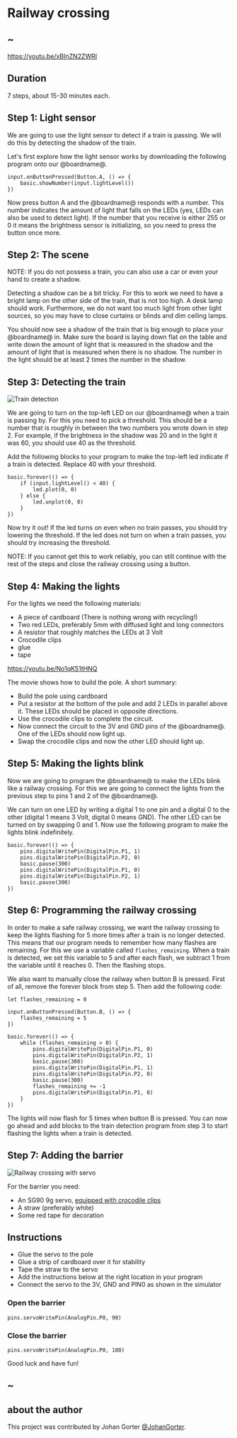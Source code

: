 # Railway crossing

## ~

https://youtu.be/xBInZN2ZWRI

## Duration

7 steps, about 15-30 minutes each.

## Step 1: Light sensor

We are going to use the light sensor to detect if a train is passing. We will do this by detecting the shadow of the train.

Let's first explore how the light sensor works by downloading the following program onto our @boardname@.

```block
input.onButtonPressed(Button.A, () => {
    basic.showNumber(input.lightLevel())
})
```

Now press button A and the @boardname@ responds with a number. This number indicates the amount of light that falls
on the LEDs (yes, LEDs can also be used to detect light). If the number that you receive is either 255 or 0 it means
the brightness sensor is initializing, so you need to press the button once more.

## Step 2: The scene

NOTE: If you do not possess a train, you can also use a car or even your hand to create a shadow.

Detecting a shadow can be a bit tricky. For this to work we need to have a bright lamp on the other side of the train,
that is not too high. A desk lamp should work. Furthermore, we do not want too much light from other light sources,
so you may have to close curtains or blinds and dim ceiling lamps.

You should now see a shadow of the train that is big enough to place your @boardname@ in. Make sure the board is laying
down flat on the table and write down the amount of light that is measured in the shadow and the amount of light
that is measured when there is no shadow. The number in the light should be at least 2 times the number in the shadow.

## Step 3: Detecting the train

![Train detection](/static/mb/projects/railway-crossing/railway-crossing-action.png)

We are going to turn on the top-left LED on our @boardname@ when a train is passing by.
For this you need to pick a threshold. This should be a number that is roughly in between the 
two numbers you wrote down in step 2. 
For example, if the brightness in the shadow was 20 and in the light it was 60, you should use 40 as the threshold. 

Add the following blocks to your program to make the top-left led indicate if a train is detected. 
Replace 40 with your threshold.

```block
basic.forever(() => {
    if (input.lightLevel() < 40) {
        led.plot(0, 0)
    } else {
        led.unplot(0, 0)
    }
})
```

Now try it out! If the led turns on even when no train passes, you should try lowering the threshold.
If the led does not turn on when a train passes, you should try increasing the threshold.

NOTE: If you cannot get this to work reliably, you can still continue with the rest of the steps and
close the railway crossing using a button.

## Step 4: Making the lights

For the lights we need the following materials:

 - A piece of cardboard (There is nothing wrong with recycling!)
 - Two red LEDs, preferably 5mm with diffused light and long connectors
 - A resistor that roughly matches the LEDs at 3 Volt
 - Crocodile clips
 - glue
 - tape

https://youtu.be/No1qK51tHNQ

The movie shows how to build the pole. A short summary:
 - Build the pole using cardboard
 - Put a resistor at the bottom of the pole and add 2 LEDs in parallel above it. 
   These LEDs should be placed in opposite directions.
 - Use the crocodile clips to complete the circuit.
 - Now connect the circuit to the 3V and GND pins of the @boardname@. One of the LEDs should now light up.
 - Swap the crocodile clips and now the other LED should light up.
 
## Step 5: Making the lights blink

Now we are going to program the @boardname@ to make the LEDs blink like a railway crossing. For this we are
going to connect the lights from the previous step to pins 1 and 2 of the @boardname@. 

We can turn on one LED by writing a digital 1 to one pin and a digital 0 to the other
(digital 1 means 3 Volt, digital 0 means GND). The other LED can be turned on by swapping 0 and 1. 
Now use the following program to make the lights blink indefinitely.

```block
basic.forever(() => {
    pins.digitalWritePin(DigitalPin.P1, 1)
    pins.digitalWritePin(DigitalPin.P2, 0)
    basic.pause(300)
    pins.digitalWritePin(DigitalPin.P1, 0)
    pins.digitalWritePin(DigitalPin.P2, 1)
    basic.pause(300)
})
```

## Step 6: Programming the railway crossing

In order to make a safe railway crossing, we want the railway crossing to keep the lights 
flashing for 5 more times after a train is no longer detected.
This means that our program needs to remember how many flashes are remaining. 
For this we use a variable called `flashes_remaining`.
When a train is detected, we set this variable to 5 and after each flash, 
we subtract 1 from the variable until it reaches 0. Then the flashing stops.

We also want to manually close the railway when button B is pressed.
First of all, remove the forever block from step 5. Then add the following code:

```block
let flashes_remaining = 0

input.onButtonPressed(Button.B, () => {
    flashes_remaining = 5
})

basic.forever(() => {
    while (flashes_remaining > 0) {
        pins.digitalWritePin(DigitalPin.P1, 0)
        pins.digitalWritePin(DigitalPin.P2, 1)
        basic.pause(300)
        pins.digitalWritePin(DigitalPin.P1, 1)
        pins.digitalWritePin(DigitalPin.P2, 0)
        basic.pause(300)
        flashes_remaining += -1
        pins.digitalWritePin(DigitalPin.P1, 0)
    }
})
```

The lights will now flash for 5 times when button B is pressed.
You can now go ahead and add blocks to the train detection program from step 3 to start flashing the lights 
when a train is detected.

## Step 7: Adding the barrier

![Railway crossing with servo](/static/mb/projects/railway-crossing/railway-crossing-with-servo.jpg)

For the barrier you need:

 - An SG90 9g servo, [equipped with crocodile clips](../device/servo)
 - A straw (preferably white)
 - Some red tape for decoration
 
## Instructions

 - Glue the servo to the pole
 - Glue a strip of cardboard over it for stability
 - Tape the straw to the servo
 - Add the instructions below at the right location in your program
 - Connect the servo to the 3V, GND and PIN0 as shown in the simulator
 
### Open the barrier
```block 
pins.servoWritePin(AnalogPin.P0, 90)
```
 
### Close the barrier
```block
pins.servoWritePin(AnalogPin.P0, 180)
```
 
Good luck and have fun!
   
## ~

## about the author
This project was contributed by Johan Gorter [@JohanGorter](https://twitter.com/JohanGorter).